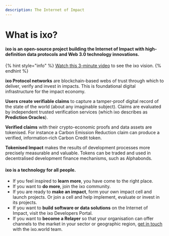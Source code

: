 ```yaml
---
description: The Internet of Impact
---
```


# What is ixo?

#### ixo is an open-source project building the **Internet of Impact with** high-definition data protocols and Web 3.0 technology innovations.

{% hint style="info" %}
[Watch this 3-minute video](https://vimeo.com/264055837) to see the ixo vision.
{% endhint %}

**ixo Protocol networks** are blockchain-based webs of trust through which to deliver, verify and invest in impacts. This is foundational digital infrastructure for the impact economy.

**Users create verifiable claims** to capture a tamper-proof digital record of the state of the world \(about any imaginable subject\). Claims are evaluated by independent trusted verification services \(which ixo describes as **Prediction Oracles**\).

**Verified claims** with their crypto-economic proofs and data assets are tokenised. For instance a Carbon Emission Reduction claim can produce a verified, information-rich Carbon Credit token. 

**Tokenised Impact** makes the results of development processes more precisely measurable and valuable. Tokens can be traded and used in decentralised development finance mechanisms, such as Alphabonds.   

#### **ixo is a technology for all people**.

* If you feel inspired to **learn more**, you have come to the right place.
* If you want to **do more**, join the ixo community.
* If you are ready to **make an impact**, form your own impact cell and launch projects. Or join a cell and help implement, evaluate or invest in its projects.
* If you want to **build** **software or data solutions** on the Internet of Impact, visit the ixo Developers Portal.
* If you want to **become a Relayer** so that your organisation can offer channels to the market in your sector or geographic region, [get in touch](https://ixo.world/contact) with the ixo.world team.



